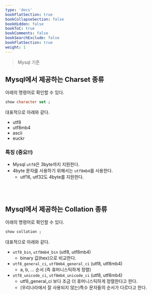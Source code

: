 ```yaml
---
type: 'docs'
bookFlatSection: true
bookCollapseSection: false
bookHidden: false
bookToC: true
bookComments: false
bookSearchExclude: false
bookFlatSection: true
weight: 1
---
```


> Mysql 기준

## Mysql에서 제공하는 Charset 종류

아래의 명령어로 확인할 수 있다.

```sql
show character set ;
```

대표적으로 아래와 같다.
- utf8
- utf8mb4
- ascii
- euckr

### 특징 (중요!!)

- Mysql `utf8`은 3byte까지 지원한다.
- 4byte 문자를 사용하기 위해서는 `utf8mb4`를 사용한다. 
  - utf16, utf32도 4byte를 지원한다.

<br><br>

## Mysql에서 제공하는 Collation 종류

아래의 명령어로 확인할 수 있다.

```sql
show collation ;
```

대표적으로 아래와 같다.
- `utf8_bin`, `utf8mb4_bin` (utf8, utf8mb4)
  - binary 값(hex)으로 비교한다.
- `utf8_general_ci`, `utf8mb4_general_ci` (utf8, utf8mb4)
  - a, b, ... 순서 (즉 휴머니스틱하게 정렬)
- `utf8_unicode_ci`, `utf8mb4_unicode_ci` (utf8, utf8mb4)
  - utf8_general_ci 보다 조금 더 휴머니스틱하게 정렬한다고 한다.
  - (우리나라에서 잘 사용되지 않는)특수 문자들의 순서가 다르다고 한다.